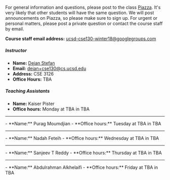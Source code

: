 For general information and questions, please post to the class
[Piazza](https://piazza.com/ucsd/winter2018/cse130).  It's very likely that
other students will have the same question. We will post announcements on
Piazza, so please make sure to sign up.  For urgent or personal matters, please
post a private question or contact the course staff by email.

**Course staff email address:** <ucsd-cse130-winter18@googlegroups.com>

##### Instructor

- **Name:** [Deian Stefan](https://cseweb.ucsd.edu/~dstefan/)
- **Email:** <deian+cse130@cs.ucsd.edu>
- **Address:** CSE 3126
- **Office Hours:** TBA

##### Teaching Assistants

- **Name:** Kaiser Pister
- **Office hours:** Monday at TBA in TBA
<hr/>
- **Name:** Purag Moumdjian
- **Office hours:** Tuesday at TBA in TBA
<hr/>
- **Name:** Nadah Feteih
- **Office hours:** Wednesday at TBA in TBA
<hr/>
- **Name:** Sanjeev T Reddy
- **Office hours:** Thursday at TBA in TBA
<hr/>
- **Name:** Abdulrahman Alkhelaifi
- **Office hours:** Friday at TBA in TBA
